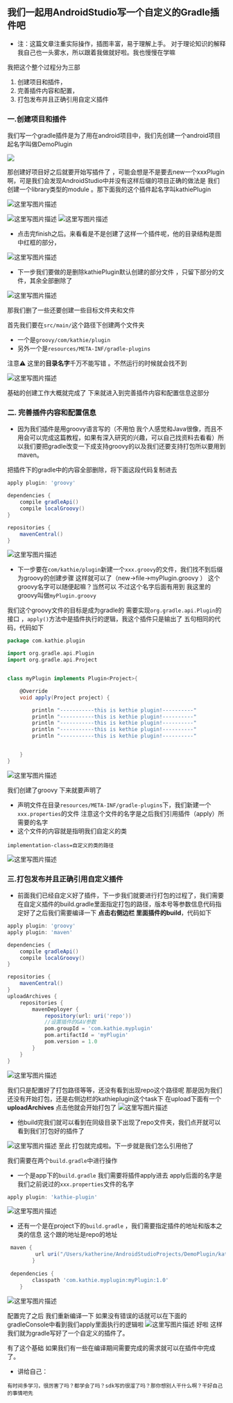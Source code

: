 ## 我们一起用AndroidStudio写一个自定义的Gradle插件吧

- 注：这篇文章注重实际操作，插图丰富，易于理解上手。 对于理论知识的解释我自己也一头雾水，所以跟着我做就好啦。我也慢慢在学嘛

我把这个整个过程分为三部

1. 创建项目和插件，
2. 完善插件内容和配置，
3. 打包发布并且正确引用自定义插件

### 一.创建项目和插件

我们写一个gradle插件是为了用在android项目中，我们先创建一个android项目起名字叫做DemoPlugin

![](https://github.com/katherineqj/MIAOMIAO/blob/master/1.png)

  那创建好项目好之后就要开始写插件了 ，可能会想是不是要去new一个xxxPlugin啊，可是我们会发现AndroidStudio中并没有这样后缀的项目正确的做法是 我们创建一个library类型的module 。那下面我的这个插件起名字叫kathiePlugin

![这里写图片描述](https://github.com/katherineqj/MIAOMIAO/blob/master/2.png)

![这里写图片描述](https://github.com/katherineqj/MIAOMIAO/blob/master/3.png)
![这里写图片描述](https://github.com/katherineqj/MIAOMIAO/blob/master/4.png)



- 点击完finish之后。来看看是不是创建了这样一个插件呢，他的目录结构是图中红框的部分， 

![这里写图片描述](https://github.com/katherineqj/MIAOMIAO/blob/master/5.png)

- 下一步我们要做的是删除kathiePlugin默认创建的部分文件 ，只留下部分的文件，其余全部删除了

![这里写图片描述](https://github.com/katherineqj/MIAOMIAO/blob/master/6.png)

那我们删了一些还要创建一些目标文件夹和文件

首先我们要在`src/main/`这个路径下创建两个文件夹

- 一个是`groovy/com/kathie/plugin`
- 另外一个是`resources/META-INF/gradle-plugins`

注意⚠️ 这里的**目录名字**千万不能写错 。不然运行的时候就会找不到

![这里写图片描述](https://github.com/katherineqj/MIAOMIAO/blob/master/7.png)

基础的创建工作大概就完成了 下来就进入到完善插件内容和配置信息这部分

### 二. 完善插件内容和配置信息

- 因为我们插件是用groovy语言写的（不用怕
  我个人感觉和Java很像，而且不用会可以完成这篇教程，如果有深入研究的兴趣，可以自己找资料去看看）所以我们要把gradle改变一下成支持groovy的以及我们还要支持打包所以要用到maven。

把插件下的gradle中的内容全部删除，将下面这段代码复制进去

```groovy
apply plugin: 'groovy'

dependencies {
    compile gradleApi()
    compile localGroovy()
}

repositories {
    mavenCentral()
}
```

![这里写图片描述](https://github.com/katherineqj/MIAOMIAO/blob/master/8.png)

- 下一步要在`com/kathie/plugin`新建一个`xxx.groovy`的文件，我们找不到后缀为groovy的创建步骤
  这样就可以了（new->file->myPlugin.groovy ） 这个groovy名字可以随便起嘛？当然可以 不过这个名字后面有用到
  我这里的groovy叫做`myPlugin.groovy`

我们这个groovy文件的目标是成为gradle的 需要实现`org.gradle.api.Plugin`的接口 ，`apply()`方法中是插件执行的逻辑，我这个插件只是输出了 五句相同的代码，代码如下

```groovy
package com.kathie.plugin

import org.gradle.api.Plugin
import org.gradle.api.Project


class myPlugin implements Plugin<Project>{

    @Override
    void apply(Project project) {

        println "-----------this is kethie plugin!----------"
        println "-----------this is kethie plugin!----------"
        println "-----------this is kethie plugin!----------"
        println "-----------this is kethie plugin!----------"
        println "-----------this is kethie plugin!----------"


    }
}
```

![这里写图片描述](https://github.com/katherineqj/MIAOMIAO/blob/master/9.png)



我们创建了groovy 下来就要声明了

- 声明文件在目录`resources/META-INF/gradle-plugins`下，我们新建一个`xxx.properties`的文件
  注意这个文件的名字是之后我们引用插件（apply）所需要的名字
- 这个文件的内容就是指明我们自定义的类

`implementation-class=自定义的类的路径 `

![这里写图片描述](https://github.com/katherineqj/MIAOMIAO/blob/master/10.png)

### 三.打包发布并且正确引用自定义插件

- 前面我们已经自定义好了插件，下一步我们就要进行打包的过程了，我们需要在自定义插件的build.gradle里面指定打包的路径，版本号等参数信息代码指定好了之后我们需要编译一下
  **点击右侧边栏 里面插件的build**，代码如下

```groovy
apply plugin: 'groovy'
apply plugin: 'maven'

dependencies {
    compile gradleApi()
    compile localGroovy()
}

repositories {
    mavenCentral()
}
uploadArchives {
    repositories {
        mavenDeployer {
            repository(url: uri('repo'))
            //设置插件的GAV参数
            pom.groupId = 'com.kathie.myplugin'
            pom.artifactId = 'myPlugin'
            pom.version = 1.0
        }
    }
}

```

![这里写图片描述](https://github.com/katherineqj/MIAOMIAO/blob/master/11.png)

我们只是配置好了打包路径等等，还没有看到出现repo这个路径呢 那是因为我们还没有开始打包，还是右侧边栏的kathieplugin这个task下 在upload下面有一个**uploadArchives** 点击他就会开始打包了
![这里写图片描述](https://github.com/katherineqj/MIAOMIAO/blob/master/12.png)

- 他build完我们就可以看到在同级目录下出现了repo文件夹，我们点开就可以看到我们打包好的插件了

![这里写图片描述](https://github.com/katherineqj/MIAOMIAO/blob/master/13.png)
至此 打包就完成啦。下一步就是我们怎么引用他了

我们需要在两个`build.gradle`中进行操作

- 一个是app下的`build.gradle` 我们需要将插件apply进去
  apply后面的名字是我们之前说过的`xxx.properties`文件的名字

```groovy
apply plugin: 'kathie-plugin'

```

![这里写图片描述](https://github.com/katherineqj/MIAOMIAO/blob/master/14.png)

- 还有一个是在project下的`build.gradle` ，我们需要指定插件的地址和版本之类的信息 这个跟的地址是repo的地址

```groovy
 maven { 
         url uri("/Users/katherine/AndroidStudioProjects/DemoPlugin/kathieplugin/repo")
        }
        
 dependencies {
        classpath 'com.kathie.myplugin:myPlugin:1.0'
    }

```

![这里写图片描述](https://github.com/katherineqj/MIAOMIAO/blob/master/15.png)

 配置完了之后 我们重新编译一下 如果没有错误的话就可以在下面的gradleConsole中看到我们apply里面执行的逻辑啦
![这里写图片描述](https://github.com/katherineqj/MIAOMIAO/blob/master/16.png)
 好啦 这样我们就为gradle写好了一个自定义的插件了。

有了这个基础 如果我们有一些在编译期间需要完成的需求就可以在插件中完成了。



- 讲给自己：

```
有时间多学习，很厉害了吗？都学会了吗？sdk写的很溜了吗？那你想别人干什么啊？干好自己的事情吧先
```

